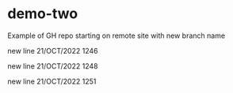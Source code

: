 # demo-two
Example of GH repo starting on remote site with new branch name

new line 21/OCT/2022 1246

new line 21/OCT/2022 1248

new line 21/OCT/2022 1251

